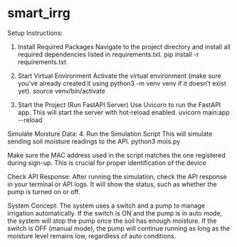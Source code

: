 # smart_irrg

Setup Instructions:
1. Install Required Packages
Navigate to the project directory and install all required dependencies listed in requirements.txt.
        pip install -r requirements.txt

2. Start Virtual Environment
Activate the virtual environment (make sure you've already created it using python3 -m venv venv if it doesn’t exist yet).
        source venv/bin/activate

3. Start the Project (Run FastAPI Server)
Use Uvicorn to run the FastAPI app. This will start the server with hot-reload enabled.
        uvicorn main:app --reload

Simulate Moisture Data:
4. Run the Simulation Script
This will simulate sending soil moisture readings to the API.
        python3 mois.py
        
Make sure the MAC address used in the script matches the one registered during sign-up. This is crucial for proper identification of the device

Check API Response:
After running the simulation, check the API response in your terminal or API logs. It will show the status, such as whether the pump is turned on or off.

System Concept:
The system uses a switch and a pump to manage irrigation automatically.
If the switch is ON and the pump is in auto mode, the system will stop the pump once the soil has enough moisture.
If the switch is OFF (manual mode), the pump will continue running as long as the moisture level remains low, regardless of auto conditions. 
